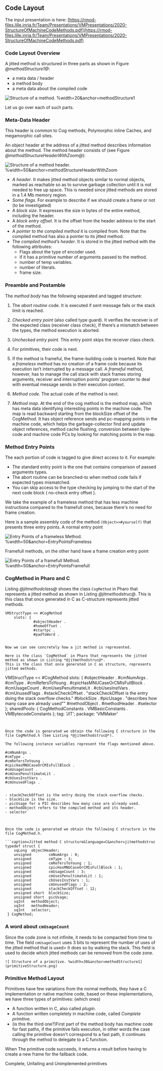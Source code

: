 ## Code Layout

The input presentation is here: 
[https://rmod-files.lille.inria.fr/Team/Presentations/VMPresentations/2020-StructureOfMachineCodeMethods.pdf](https://rmod-files.lille.inria.fr/Team/Presentations/VMPresentations/2020-StructureOfMachineCodeMethods.pdf)

### Code Layout Overview

A jitted method is structured in three parts as shown in Figure *@methodStructure1@*: 

- a meta data / header
- a method body
- a meta data about the compiled code

![ Structure of a method. %width=20&anchor=methodStructure1](methodStructure1.png)

Let us go over each of such parts.

### Meta-Data Header
This header is common to Cog methods, Polymorphic inline Caches, and megamorphic call sites.

An object header at the address of a jitted method describes information about the method. 
The method header consists of (see Figure *@methodStructureHeaderWithZoom@*):


![ Structure of a method header. %width=50&anchor=methodStructureHeaderWithZoom](methodStructureHeaderWithZoom.png)

- _A header_. It makes jitted method objects similar to normal objects, marked as reachable so as to survive garbage collection until it is not needed to free up space. This is needed since jitted methods are stored in a 1.4 Mb memory region.
- _Some flags_. For example to describe if we should create a frame or not (to be investigated)
- A _block size_. It expresses the size in bytes of the entire method, including the header.
- A _block entry offset_. It is the offset from the header address to the start of the method.
- A _pointer to the compiled method_ it is compiled from. Note that the compiled method has also a pointer to its jitted method. 
- The _compiled method’s header_. It is stored in the jitted method with the following attributes:
  - Flags about the type of encoder used.
  - if it has a primitive number of arguments passed to the method.
  -  number of temp variables.
  -  number of literals.
  -  frame size.






### Preamble and Postamble

The _method body_ has the following separated and tagged structure:

1.  The _abort routine_ code. It is executed if sent message fails or the stack limit is reached. 
2.   _Checked entry point_ (also called type guard). It verifies the receiver is of the expected class (receiver class check),  If there’s a mismatch between the types, the method execution is aborted.
3. _Unchecked entry point_. This entry point skips the receiver class check.
4.  For primitives, their code is next.
5.  If the method is frameful, the frame-building code is inserted. Note that a _frameless_ method has no creation of a frame code because its execution isn’t interrupted by a message call. A _frameful_ method, however, has to manage the call stack with stack frames storing arguments, receiver and interruption points’ program counter to deal with eventual message sends in their execution context.
6. _Method code_.  The actual code of the method is next.

7. _Method map_. At the end of the cog method is the method map, which has meta data identifying interesting points in the machine code. The map is read backward starting from the blockSize offset of the CogMethod. It has object reference sends and pc-mapping points in the machine code, which helps the garbage-collector find and update object references, method cache flushing, conversion between byte-code and machine code PCs by looking for matching points in the map.

### Method Entry Points

The each portion of code is tagged to give direct access to it. For example:

- The standard entry point is the one that contains comparison of passed arguments types.
- The abort routine can be branched-to when method code fails if expected types mismatched.
- You can skip access to the type checking by jumping to the start of the next code block  ( no-check entry offset ). 


We take the example of a frameless method that has less  machine instructiona compared to the framefull ones, because there's no need for frame creation.

Here is a sample assembly code of the method `(Object>>#yourself)` that presents three entry points. 
A normal entry point

 ![ Entry Points of a frameless Method. %width=50&anchor=EntryPointsFrameless](Entrypoints.png)

Framefull methods, on the other hand have a frame creation entry point


 ![ Entry Points of a framefull Method. %width=50&anchor=EntryPointsFramefull](framefullMethodMachineCode.png)

### CogMethod in Pharo and C 
  
Listing *@jitmethodclass@* shows the class `CogMethod` in Pharo that represents a jitted method as shown in Listing *@jitmethodstruc@*. This is this class that once generated in C as C-structure represents jitted methods. 

```caption=Pharo class representing jitted method&anchor=jitmethodclass
VMStructType << #CogMethod
	slots: {
			 #objectHeader .
			 #homeOffset .
			 #startpc .
			 #padToWord .


Now we can see concretely how a jit method is represented. 

Here is the class `CogMethod` in Pharo that represents the jitted method as shown in Listing *@jitmethodstruc@*.
This is the class that once generated in C as structure, represents jitted methods. 

```
VMStructType << #CogMethod
	slots: {
			 #objectHeader .
			 #cmNumArgs .
			 #cmType .
			 #cmRefersToYoung .
			 #cpicHasMNUCaseOrCMIsFullBlock .
			 #cmUsageCount .
			 #cmUsesPenultimateLit .
			 #cbUsesInstVars .
			 #cmUnusedFlags .
			 #stackCheckOffset . "stackCheckOffset is the entry doing the  stack overflow checks."
			 #blockSize .
			 #picUsage . "describes how many case are already used""
			 #methodObject .
			 #methodHeader .
			 #selector };
	sharedPools: { CogMethodConstants . VMBasicConstants . VMBytecodeConstants };
	tag: 'JIT';
	package: 'VMMaker'
```


Once the code is generated we obtain the following C structure in the file CogMethod.h (See Listing *@jitmethodstruc@*).

The following instance variables represent the flags mentioned above.

```
	#cmNumArgs .
	#cmType .
	#cmRefersToYoung .
	#cpicHasMNUCaseOrCMIsFullBlock .
	#cmUsageCount .
	#cmUsesPenultimateLit .
	#cbUsesInstVars .
	#cmUnusedFlags .
```

- stackCheckOffset is the entry doing the stack overflow checks.
- blockSize is the size. 
- picUsage for a PIC describes how many case are already used.
- methodObject refers to the compiled method and its header.
- selector



Once the code is generated we obtain the following C structure in the file CogMethod.h.

```caption=Jitted method C structure&language=C&anchor=jitmethodstruc
typedef struct {
	sqLong	objectHeader;
	unsigned		cmNumArgs : 8;
	unsigned		cmType : 3;
	unsigned		cmRefersToYoung : 1;
	unsigned		cpicHasMNUCaseOrCMIsFullBlock : 1;
	unsigned		cmUsageCount : 3;
	unsigned		cmUsesPenultimateLit : 1;
	unsigned		cbUsesInstVars : 1;
	unsigned		cmUnusedFlags : 2;
	unsigned		stackCheckOffset : 12;
	unsigned short	blockSize;
	unsigned short	picUsage;
	sqInt	methodObject;
	sqInt	methodHeader;
	sqInt	selector;
 } CogMethod;
```


### A word about `cmUsageCount`

Since the code zone is not infinite, it needs to be compacted from time to time. 
The field `cmUsageCount` uses 3 bits to represent the number of uses of the jitted method that is used>
It does so by walking the stack. This field is used to decide which jitted methods can be removed from the code zone.  


    ![ Structure of a primitive. %width=30&anchor=methodStructure1](primitiveStructure.png)


### Primitive Method Layout

Primitives have few variations from the normal methods, they have a C implementation or native machine code, based on these implementations, we have three types of primitives: (which ones)


- A function written in C, also called _plugin_.
- A function written completely in machine code, called _Complete primitive_.
- (is this the third one?)First part of the method body has machine code for fast paths, if the primitive fails execution, in other words the case calling the primitive doesn't correspond to a fast path, it continues through the method to delegate to a C function.
    
When The primitive code succeeds, it returns a result before having to create a new frame for the fallback code.

Complete, Unfailing and Unimplemented primitives
